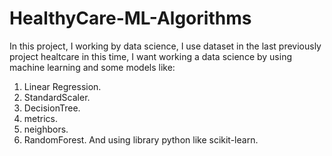 # HealthyCare-ML-Algorithms
In this project, I working by data science, I use dataset in the last previously project healtcare in this time, I want working a data science by using machine learning and some models like:
1) Linear Regression.
2) StandardScaler.
3) DecisionTree.
4) metrics.
5) neighbors.
6) RandomForest.
And using library python like scikit-learn.
